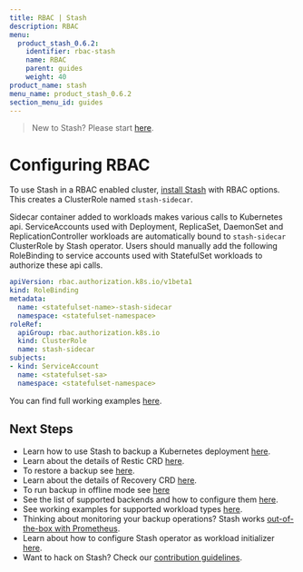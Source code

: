 ```yaml
---
title: RBAC | Stash
description: RBAC
menu:
  product_stash_0.6.2:
    identifier: rbac-stash
    name: RBAC
    parent: guides
    weight: 40
product_name: stash
menu_name: product_stash_0.6.2
section_menu_id: guides
---
```

> New to Stash? Please start [here](/products/stash/0.6.2/concepts/README).

# Configuring RBAC

To use Stash in a RBAC enabled cluster, [install Stash](/products/stash/0.6.2/setup/install) with RBAC options. This creates a ClusterRole named `stash-sidecar`.

Sidecar container added to workloads makes various calls to Kubernetes api. ServiceAccounts used with Deployment, ReplicaSet, DaemonSet and ReplicationController workloads are automatically bound to `stash-sidecar` ClusterRole by Stash operator. Users should manually add the following RoleBinding to service accounts used with StatefulSet workloads to authorize these api calls.

```yaml
apiVersion: rbac.authorization.k8s.io/v1beta1
kind: RoleBinding
metadata:
  name: <statefulset-name>-stash-sidecar
  namespace: <statefulset-namespace>
roleRef:
  apiGroup: rbac.authorization.k8s.io
  kind: ClusterRole
  name: stash-sidecar
subjects:
- kind: ServiceAccount
  name: <statefulset-sa>
  namespace: <statefulset-namespace>
```

You can find full working examples [here](/products/stash/0.6.2/guides/workloads).

## Next Steps

- Learn how to use Stash to backup a Kubernetes deployment [here](/products/stash/0.6.2/guides/backup).
- Learn about the details of Restic CRD [here](/products/stash/0.6.2/concepts/crds/restic).
- To restore a backup see [here](/products/stash/0.6.2/guides/restore).
- Learn about the details of Recovery CRD [here](/products/stash/0.6.2/concepts/crds/recovery).
- To run backup in offline mode see [here](/products/stash/0.6.2/guides/offline_backup)
- See the list of supported backends and how to configure them [here](/products/stash/0.6.2/guides/backends).
- See working examples for supported workload types [here](/products/stash/0.6.2/guides/workloads).
- Thinking about monitoring your backup operations? Stash works [out-of-the-box with Prometheus](/products/stash/0.6.2/guides/monitoring).
- Learn about how to configure Stash operator as workload initializer [here](/products/stash/0.6.2/guides/initializer).
- Want to hack on Stash? Check our [contribution guidelines](/products/stash/0.6.2/CONTRIBUTING).
